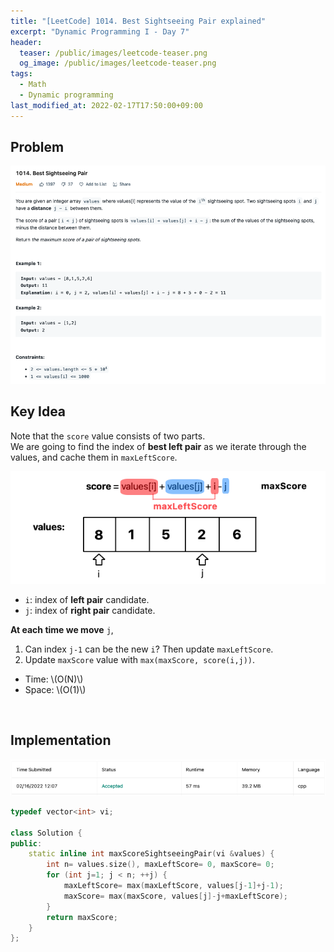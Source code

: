 ```yaml
---
title: "[LeetCode] 1014. Best Sightseeing Pair explained"
excerpt: "Dynamic Programming I - Day 7"
header:
  teaser: /public/images/leetcode-teaser.png
  og_image: /public/images/leetcode-teaser.png
tags:
  - Math
  - Dynamic programming
last_modified_at: 2022-02-17T17:50:00+09:00
---
```



## Problem
<a href="https://leetcode.com/problems/best-sightseeing-pair/">
    <img src="/public/images/leetcode-1014.png"/>
</a>

<br/>

## Key Idea

Note that the `score` value consists of two parts.  
We are going to find the index of **best left pair** as we iterate through the values, and cache them in `maxLeftScore`.

<img src="/public/images/leetcode-1014-figure-1.png"/>

- `i`: index of **left pair** candidate.
- `j`: index of **right pair** candidate.

**At each time we move** `j`,   
1) Can index `j-1` can be the new `i`? Then update `maxLeftScore`.  
2) Update `maxScore` value with `max(maxScore, score(i,j))`.

- Time: \\(O(N)\\)  
- Space: \\(O(1)\\)

<br/>

## Implementation

<img src="/public/images/leetcode-1014-result.png"/>

```cpp
typedef vector<int> vi;

class Solution {
public:
    static inline int maxScoreSightseeingPair(vi &values) {
        int n= values.size(), maxLeftScore= 0, maxScore= 0;
        for (int j=1; j < n; ++j) {
            maxLeftScore= max(maxLeftScore, values[j-1]+j-1);
            maxScore= max(maxScore, values[j]-j+maxLeftScore);
        }
        return maxScore;
    }
};
```